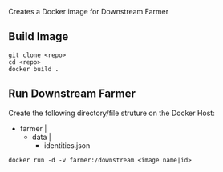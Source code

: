 Creates a Docker image for Downstream Farmer

Build Image
---
```
git clone <repo>
cd <repo>
docker build .
```

Run Downstream Farmer
---

Create the following directory/file struture on the Docker Host:

+ farmer
  |
  + data
    |
    + identities.json

```docker run -d -v farmer:/downstream <image name|id>```
